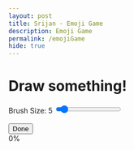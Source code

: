 ```yaml
---
layout: post
title: Srijan - Emoji Game
description: Emoji Game
permalink: /emojiGame
hide: true
---
```


<link rel="stylesheet" href="emoji.css">
<h1>Draw something!</h1>
<div id="container">
    <div id="controls">
        <div id="colorPicker"></div>
        <label for="brushSize">Brush Size: <span id="brushSizeValue">5</span></label>
        <input type="range" id="brushSize" min="1" max="50" value="5">
    </div>
    <canvas id="drawingCanvas" width="160" height="160"></canvas>
    <br>
    <button id="doneButton">Done</button>
    <!-- Progress bar -->
    <div id="progressContainer">
        <div id="progressBar"></div>
        <span id="progressPercent">0%</span>
    </div>
    <div id="result"></div>
</div>
<script src="https://cdn.jsdelivr.net/npm/@jaames/iro@5"></script>
<script async src="https://docs.opencv.org/4.x/opencv.js" type="text/javascript"></script>
<script>
    const canvas = document.getElementById('drawingCanvas');
    const ctx = canvas.getContext('2d');
    let drawing = false;
    let brushColor = '#FF0000'; // Default color
    let brushSize = 5; // Default brush size
    // Initialize IRO color picker
    const colorPicker = new iro.ColorPicker("#colorPicker", {
        width: 200,
        color: "#FF0000" // Default color
    });
    // Update the color when user picks a color
    colorPicker.on('color:change', function(color) {
        brushColor = color.hexString;
    });
    function toggleInvert() {
        const canvas = document.getElementById('drawingCanvas');
        // if (canvas.style.filter === 'invert(1)') {
            canvas.style.filter = 'none';
        // } else {
        //     canvas.style.filter = 'invert(1)';
        // }
    }
    // Brush size slider event
    const brushSizeSlider = document.getElementById('brushSize');
    const brushSizeValue = document.getElementById('brushSizeValue');
    brushSizeSlider.addEventListener('input', function() {
        brushSize = brushSizeSlider.value;
        brushSizeValue.textContent = brushSize;
    });
    // Event listeners for drawing
    canvas.addEventListener('mousedown', startDrawing);
    canvas.addEventListener('mouseup', stopDrawing);
    canvas.addEventListener('mousemove', draw);
    function startDrawing(e) {
        drawing = true;
        toggleInvert()
        draw(e);  // Start drawing right away
    }
    function stopDrawing() {
        drawing = false;
        ctx.beginPath();  // Reset path so no unintended lines are drawn
    }
    function draw(e) {
        if (!drawing) return;
        ctx.lineWidth = brushSize;
        ctx.lineCap = 'round';
        ctx.strokeStyle = brushColor;
        ctx.lineTo(e.clientX - canvas.offsetLeft, e.clientY - canvas.offsetTop);
        ctx.stroke();
        ctx.beginPath();
        ctx.moveTo(e.clientX - canvas.offsetLeft, e.clientY - canvas.offsetTop);
        // invertCanvasColors();
    }
    // Load emoji images from a folder (accessible via URL)
    const emojiImages = [];
    const numberOfEmojis = 846; // Change to the number of emoji images you have
    for (let i = 1; i <= numberOfEmojis; i++) {
        const img = new Image();
        img.crossOrigin = 'Anonymous';
        img.src = `https://raw.githubusercontent.com/tmm1/emoji-extractor/master/images/160x160/${i}.png`;
        emojiImages.push(img);
    }
    function computeMSE(imgData1, imgData2) {
        const data1 = imgData1.data;
        const data2 = imgData2.data;
        let mse = 0;
        for (let i = 0; i < data1.length; i += 4) {
            const rDiff = data1[i] - data2[i];
            const gDiff = data1[i + 1] - data2[i + 1];
            const bDiff = data1[i + 2] - data2[i + 2];
            mse += (rDiff * rDiff + gDiff * gDiff + bDiff * bDiff) / 3;
        }
        return mse / (imgData1.width * imgData1.height);
    }
    document.getElementById('doneButton').addEventListener('click', function() {
        const userImage = ctx.getImageData(0, 0, canvas.width, canvas.height);
        // Initialize an array to store the top 3 closest emojis with their MSE values
        const topMatches = [
            { emoji: null, mse: Infinity },
            { emoji: null, mse: Infinity },
            { emoji: null, mse: Infinity }
        ];
        let currentIndex = 0;
        function processNextEmoji() {
            if (currentIndex >= numberOfEmojis) {
                // Once processing is done, display the top 3 closest matching emojis
                const resultDiv = document.getElementById('result');
                resultDiv.innerHTML = '<h3>Top 3 Closest Emoji Matches:</h3>';
                // Display all 3 emojis in a row
                topMatches.forEach(match => {
                    const imgElement = document.createElement('img');
                    imgElement.src = match.emoji.src;
                    resultDiv.appendChild(imgElement);
                });
                return;
            }
            const emojiImage = emojiImages[currentIndex];
            // Update progress bar and percentage
            const progressBar = document.getElementById('progressBar');
            const progressPercent = document.getElementById('progressPercent');
            const percentage = ((currentIndex + 1) / numberOfEmojis) * 100;
            progressBar.style.width = `${percentage}%`;
            progressPercent.textContent = `${Math.round(percentage)}%`; // Update the percentage display
            // Draw the emoji image on a temporary canvas
            const tempCanvas = document.createElement('canvas');
            tempCanvas.width = 160;
            tempCanvas.height = 160;
            const tempCtx = tempCanvas.getContext('2d');
            tempCtx.drawImage(emojiImage, 0, 0, 160, 160);
            const emojiImageData = tempCtx.getImageData(0, 0, 160, 160);
            // Compute MSE between user drawing and emoji
            const mse = computeMSE(userImage, emojiImageData);
            // Check if the current emoji belongs in the top 3
            if (mse < topMatches[2].mse) {
                topMatches[2] = { emoji: emojiImage, mse: mse }; // Replace the 3rd place match
                // Sort the matches to keep the best (lowest MSE) at the top
                topMatches.sort((a, b) => a.mse - b.mse);
            }
            // Move to the next emoji after a slight delay to allow the UI to update
            currentIndex++;
            setTimeout(processNextEmoji, 0); // Use setTimeout to release control and let the UI update
        }
        // Start processing emojis
        processNextEmoji();
    });
</script>